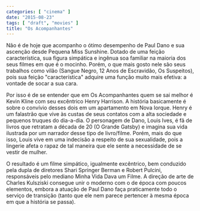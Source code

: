 ```yaml
---
categories: [ "cinema" ]
date: "2015-08-23"
tags: [ "draft", "movies" ]
title: "Os Acompanhantes"
---
```

Não é de hoje que acompanho o ótimo desempenho de Paul Dano e
sua ascenção desde Pequena Miss Sunshine. Dotado de uma feição
característica, sua figura simpática e ingênua soa familiar na maioria
dos seus filmes em que é o mocinho. Porém, o que mais gosto nele
são seus trabalhos como vilão (Sangue Negro, 12 Anos de Escravidão,
Os Suspeitos), pois sua feição "característica" adquire uma função
muito mais efetiva: a vontade de socar a sua cara.

Por isso é de se entender que em Os Acompanhantes quem se sai melhor é
Kevin Kline com seu excêntrico Henry Harrison. A história basicamente é
sobre o convívio desses dois em um apartamento em Nova Iorque. Henry é
um falastrão que vive às custas de seus contatos com a alta sociedade e
pequenos truques do dia-a-dia. O personagem de Dano, Louis Ives, é fã
de livros que retratam a década de 20 (O Grande Gatsby) e imagina sua
vida ilustrada por um narrador desse tipo de livro/filme. Porém, mais
do que isso, Louis vive em uma indecisão a respeito de sua sexualidade,
pois a lingerie afeta o rapaz de tal maneira que ele sente a necessidade
de se vestir de mulher.

O resultado é um filme simpático, igualmente excêntrico, bem conduzido
pela dupla de diretores Shari Springer Berman e Robert Pulcini,
responsáveis pelo mediano Minha Vida Dava um Filme. A direção de
arte de Charles Kulsziski consegue unir o moderno com o de época com
poucos elementos, embora a atuação de Paul Dano faça praticamente
todo o serviço de transição (tanto que ele nem parece pertencer à
mesma época em que a história se passa).
